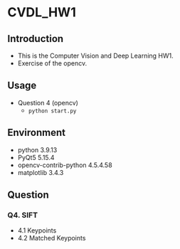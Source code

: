 # CVDL_HW1
## Introduction
* This is the Computer Vision and Deep Learning HW1.
* Exercise of the opencv.

## Usage
* Question 4 (opencv)
  * ```python start.py```
## Environment
* python 3.9.13
* PyQt5 5.15.4
* opencv-contrib-python 4.5.4.58
* matplotlib 3.4.3

## Question
### Q4. SIFT 
* 4.1 Keypoints
* 4.2 Matched Keypoints

